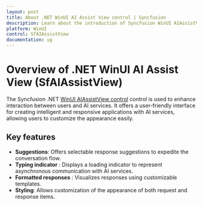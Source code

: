 ```yaml
---
layout: post
title: About .NET WinUI AI Assist View control | Syncfusion
description: Learn about the introduction of Syncfusion WinUI AIAssistView Control (SfAvatarView) with essential features and more.
platform: WinUI
control: SfAIAssistView
documentation: ug
---
```


# Overview of .NET WinUI AI Assist View (SfAIAssistView)

The Syncfusion .NET [WinUI AIAssistView control](https://www.syncfusion.com/winui-controls/aiassist-view) control is used to enhance interaction between users and AI services. It offers a user-friendly interface for creating intelligent and responsive applications with AI services, allowing users to customize the appearance easily.

## Key features

* **Suggestions**: Offers selectable response suggestions to expedite the conversation flow.
* **Typing indicator** : Displays a loading indicator to represent asynchronous communication with AI services.
* **Formatted responses** : Visualizes responses using customizable templates.
* **Styling**: Allows customization of the appearance of both request and response items.